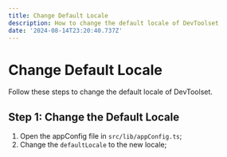 ```yaml
---
title: Change Default Locale
description: How to change the default locale of DevToolset
date: '2024-08-14T23:20:40.737Z'
---
```


# Change Default Locale

Follow these steps to change the default locale of DevToolset.

## Step 1: Change the Default Locale

1. Open the appConfig file in `src/lib/appConfig.ts`;
2. Change the `defaultLocale` to the new locale;